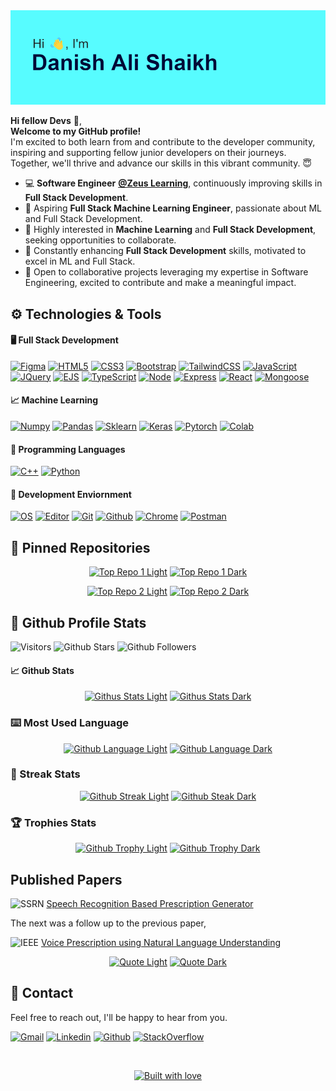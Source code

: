 <!-- HEADER -->
<picture>
  <source srcset="images\header.webp">
  <img src="images\fallback\header.png" alt="Hi, I'm Danish Ali Shaikh">
</picture>

<!-- INTRODUCTION -->
**Hi fellow Devs** :wave:,  
**Welcome to my GitHub profile!**  
I'm excited to both learn from and contribute to the developer community, inspiring and supporting fellow junior developers on their journeys. Together, we'll thrive and advance our skills in this vibrant community. :innocent:

<!-- CURRENT STATUS -->
- 💻 **Software Engineer** [**@Zeus Learning**][company-url], continuously improving skills in **Full Stack Development**.
- 🔭 Aspiring **Full Stack Machine Learning Engineer**, passionate about ML and Full Stack Development.
- 👀 Highly interested in **Machine Learning** and **Full Stack Development**, seeking opportunities to collaborate.
- 🌱 Constantly enhancing **Full Stack Development** skills, motivated to excel in ML and Full Stack.
- 💞️ Open to collaborative projects leveraging my expertise in Software Engineering, excited to contribute and make a meaningful impact.

<!-- TECHNOLOGY STACK -->
## :gear: Technologies & Tools
#### :desktop_computer: Full Stack Development
[![Figma][figma-shield]][figma-url]
[![HTML5][html5-shield]][html5-url]
[![CSS3][css3-shield]][css3-url]
[![Bootstrap][bootstrap-shield]][bootstrap-url]
[![TailwindCSS][tailwindcss-shield]][tailwindcss-url]
[![JavaScript][javascript-shield]][javascript-url]
[![JQuery][jquery-shield]][jquery-url]
[![EJS][ejs-shield]][ejs-url]
[![TypeScript][typescript-shield]][typescript-url]
[![Node][node-shield]][node-url]
[![Express][express-shield]][express-url]
[![React][react-shield]][react-url]
[![Mongoose][mongoose-shield]][mongoose-url]

#### :chart_with_upwards_trend: Machine Learning
[![Numpy][numpy-shield]][numpy-url]
[![Pandas][pandas-shield]][pandas-url]
[![Sklearn][sklearn-shield]][sklearn-url]
[![Keras][keras-shield]][keras-url]
[![Pytorch][pytorch-shield]][pytorch-url]
[![Colab][colab-shield]][colab-url]

#### :nut_and_bolt: Programming Languages
[![C++][c++-shield]][c++-url]
[![Python][python-shield]][python-url]

#### :arrows_counterclockwise: Development Enviornment
[![OS][os-shield]][os-url]
[![Editor][editor-shield]][editor-url]
[![Git][git-shield]][git-url]
[![Github][github-shield]][github-profile-url]
[![Chrome][chrome-shield]][chrome-url]
[![Postman][postman-shield]][postman-url]

<!-- PINNED REPOSITORIES -->
## :pushpin: Pinned Repositories
<div align="center">

  [![Top Repo 1 Light][top-repo-1-light]][top-repo-1-light-base]
  [![Top Repo 1  Dark][top-repo-1-dark]][top-repo-1-dark-base]

  [![Top Repo 2 Light][top-repo-2-light]][top-repo-2-light-base]
  [![Top Repo 2  Dark][top-repo-2-dark]][top-repo-2-dark-base]

</div>

<!-- GITHUB PROFILE STATS -->
## :page_facing_up: Github Profile Stats
![Visitors][visitors-badge]
![Github Stars][github-stars-shield]
![Github Followers][github-followers-shield]

#### :chart_with_upwards_trend: Github Stats
<div align="center">

  [![Githus Stats Light][github-stats-light]][github-stats-light-base]
  [![Githus Stats Dark][github-stats-dark]][github-stats-dark-base]

</div>

### :keyboard: Most Used Language
<div align="center">

  [![Github Language Light][github-language-light]][github-language-light-base]
  [![Github Language Dark][github-language-dark]][github-language-dark-base]

</div>

### :dart: Streak Stats
<div align="center">

  [![Github Streak Light][github-streak-light]][github-streak-light-base]
  [![Github Steak Dark][github-streak-dark]][github-streak-dark-base]

</div>

### :trophy: Trophies Stats
<div align="center">

  [![Github Trophy Light][github-trophy-light]][github-trophy-light-base]
  [![Github Trophy Dark][github-trophy-dark]][github-trophy-dark-base]

</div>

## Published Papers
![SSRN][ssrn-shield] [Speech Recognition Based Prescription Generator][ssrn-paper-url]

The next was a follow up to the previous paper,

![IEEE][ieee-shield] [Voice Prescription using Natural Language Understanding][ieee-paper-url]

<div align="center">

  [![Quote Light][quote-light]][quote-light-base]
  [![Quote Dark][quote-dark]][quote-dark-base]

</div>

## :signal_strength: Contact
Feel free to reach out, I'll be happy to hear from you.

<!-- SOCIAL SHIELDS -->
[![Gmail][gmail-shield]][gmail-url]
[![Linkedin][linkedin-shield]][linkedin-url]
[![Github][github-profile-shield]][github-profile-url]
[![StackOverflow][stackoverflow-shield]][stackoverflow-url]

<br>

<!-- FOOTER QUOTE -->
<div align="center">

<a href="https://github.com/DAShaikh10">![Built with love][built-with-love-badge]</a>

</div>

<!-- COMPANY URL -->
[company-url]: https://www.zeuslearning.com

<!-- MARKDOWN PINNED REPOS -->
[top-repo-1-light]: https://github-readme-stats.vercel.app/api/pin/?username=DAShaikh10&repo=Tic-Tac-Toe&bg_color=30,7ad7f0,92dff3,b7e9f7,dbf3fa,f5fcff&title_color=071952&text_color=00007f&border_color=071952&border_radius=5&icon_color=071952#gh-light-mode-only
[top-repo-1-light-base]: https://github-readme-stats.vercel.app/api/pin/?username=DAShaikh10&repo=Tic-Tac-Toe#gh-light-mode-only
[top-repo-1-dark]: https://github-readme-stats.vercel.app/api/pin/?username=DAShaikh10&repo=Tic-Tac-Toe&theme=yeblu#gh-dark-mode-only
[top-repo-1-dark-base]: https://github-readme-stats.vercel.app/api/pin/?username=DAShaikh10&repo=Tic-Tac-Toe#gh-dark-mode-only
[top-repo-2-light]: https://github-readme-stats.vercel.app/api/pin/?username=DAShaikh10&repo=Turtle-Logos&bg_color=30,7ad7f0,92dff3,b7e9f7,dbf3fa,f5fcff&title_color=071952&text_color=00007f&border_color=071952&border_radius=5&icon_color=071952#gh-light-mode-only
[top-repo-2-light-base]: https://github-readme-stats.vercel.app/api/pin/?username=DAShaikh10&repo=Turtle-Logos#gh-light-mode-only
[top-repo-2-dark]: https://github-readme-stats.vercel.app/api/pin/?username=DAShaikh10&repo=Turtle-Logos&theme=yeblu#gh-dark-mode-only
[top-repo-2-dark-base]: https://github-readme-stats.vercel.app/api/pin/?username=DAShaikh10&repo=Turtle-Logos#gh-dark-mode-only

<!-- MARKDOWN STATS -->
[github-language-light]: https://github-readme-stats.vercel.app/api/top-langs/?username=DAShaikh10&size_weight=0.5&count_weight=0.5&bg_color=30,7ad7f0,92dff3,b7e9f7,dbf3fa,f5fcff&title_color=071952&text_color=00007f&border_color=071952&border_radius=5#gh-light-mode-only
[github-language-light-base]: https://github-readme-stats.vercel.app/api/top-langs/?username=DAShaikh10#gh-light-mode-only
[github-language-dark]: https://github-readme-stats.vercel.app/api/top-langs/?username=DAShaikh10&theme=yeblu&size_weight=0.5&count_weight=0.5#gh-dark-mode-only
[github-language-dark-base]: https://github-readme-stats.vercel.app/api/top-langs/?username=DAShaikh10#gh-dark-mode-only
[github-stats-light]: https://github-readme-stats.vercel.app/api?username=DAShaikh10&show_icons=true&include_all_commits=true&count_private=true&bg_color=30,7ad7f0,92dff3,b7e9f7,dbf3fa,f5fcff&title_color=071952&text_color=00007f&border_color=071952&border_radius=5&icon_color=071952#gh-light-mode-only
[github-stats-light-base]: https://github-readme-stats.vercel.app/api?username=DAShaikh10#gh-light-mode-only
[github-stats-dark]: https://github-readme-stats.vercel.app/api?username=DAShaikh10&theme=yeblu&show_icons=true&include_all_commits=true&count_private=true#gh-dark-mode-only
[github-stats-dark-base]: https://github-readme-stats.vercel.app/api?username=DAShaikh10#gh-dark-mode-only
[github-streak-light]: https://github-readme-streak-stats.herokuapp.com?user=DAShaikh10&theme=ocean-gradient&border_radius=5#gh-light-mode-only
[github-streak-light-base]: https://github-readme-streak-stats.herokuapp.com?user=DAShaikh10#gh-light-mode-only
[github-streak-dark]: https://github-readme-streak-stats.herokuapp.com/?user=DAShaikh10&theme=yeblu#gh-dark-mode-only
[github-streak-dark-base]: https://github-readme-streak-stats.herokuapp.com/?user=DAShaikh10#gh-dark-mode-only
[github-trophy-light]: https://github-profile-trophy.vercel.app/?username=DAShaikh10&column=-1&margin-h=15&margin-w=15&no-frame=true&theme=flat#gh-light-mode-only
[github-trophy-light-base]: https://github-profile-trophy.vercel.app/?username=DAShaikh10#gh-light-mode-only
[github-trophy-dark]: https://github-profile-trophy.vercel.app/?username=DAShaikh10&column=-1&margin-h=15&margin-w=15&no-frame=true&theme=algolia#gh-dark-mode-only
[github-trophy-dark-base]: https://github-profile-trophy.vercel.app/?username=DAShaikh10#gh-dark-mode-only

<!-- MARKDOWN shieldS -->
[bootstrap-shield]: https://img.shields.io/badge/Bootstrap-informational?style=flat&logo=bootstrap&labelColor=white&color=7952b3
[c++-shield]: https://img.shields.io/badge/C++-informational?style=flat&logo=c%2B%2B&labelColor=gray
[chrome-shield]: https://img.shields.io/badge/Browser-Chrome-red?style=flat&logo=google-chrome&logoColor=white
[colab-shield]: https://img.shields.io/badge/Colab-white?style=flat&logo=google-colab&logoColor=orange&labelColor=gray
[css3-shield]: https://img.shields.io/badge/CSS3-informational?style=flat&logo=css3&labelColor=1572b6&color=white
[editor-shield]: https://img.shields.io/badge/Editor-VS_Code-informational?style=flat&logo=visual-studio-code&logoColor=007acc&color=007acc
[ejs-shield]: https://img.shields.io/badge/EJS-informational?style=flat&logo=e&labelColor=darkorange&color=white
[express-shield]: https://img.shields.io/badge/Express-informational?style=flat&logo=express&labelColor=black&color=white
[figma-shield]: https://img.shields.io/badge/Figma-informational?style=flat&logo=figma&labelColor=white&color=f24e1e
[git-shield]: https://img.shields.io/badge/Version%20Control-Git-informational?style=flat&logo=git&color=f05032
[github-shield]: https://img.shields.io/badge/-Github-informational?style=flat&logo=github&color=181717
[github-followers-shield]: https://img.shields.io/github/followers/DAShaikh10?style=social
[github-profile-shield]: https://img.shields.io/badge/Danish%20Ali-181717?style=flat&logo=github
[github-stars-shield]: https://img.shields.io/github/stars/DAShaikh10?style=social
[gmail-shield]: https://img.shields.io/badge/Danish%20Ali-grey?style=flat&logo=gmail
[html5-shield]: https://img.shields.io/badge/HTML5-informational?style=flat&logo=html5&labelColor=white&color=e34f26
[ieee-shield]: https://img.shields.io/badge/IEEE-informational?style=flat&logo=ieee
[javascript-shield]: https://img.shields.io/badge/JavaScript-informational?style=flat&logo=javascript&labelColor=gray&color=f7df1e
[jquery-shield]: https://img.shields.io/badge/JQuery-informational?style=flat&logo=jquery&labelColor=0769ad&color=white
[keras-shield]: https://img.shields.io/badge/Keras-informational?style=flat&logo=keras&color=d00000
[linkedin-shield]: https://img.shields.io/badge/Danish%20Ali-0a66c2?style=flat&logo=linkedin&logoColor=white
[mongoose-shield]: https://img.shields.io/badge/Mongoose-informational?style=flat&logo=mongoose&labelColor=880000&color=white
[node-shield]: https://img.shields.io/badge/Node-informational?style=flat&logo=nodedotjs&labelColor=white&color=339933
[numpy-shield]: https://img.shields.io/badge/Numpy-informational?style=flat&logo=numpy&logoColor=013243&labelColor=white&color=013243
[os-shield]: https://img.shields.io/badge/OS-Windows-informational?style=flat&logo=windows11&color=0078d4
[pandas-shield]: https://img.shields.io/badge/Pandas-informational?style=flat&logo=pandas&labelColor=150458&color=white
[postman-shield]: https://img.shields.io/badge/Postman-informational?style=flat&logo=postman&labelColor=white&color=ef5b25
[python-shield]: https://img.shields.io/badge/Python-informational?style=flat&logo=python&logoColor=ffdc51&labelColor=gray&color=3776ab
[pytorch-shield]: https://img.shields.io/badge/Pytorch-informational?style=flat&logo=pytorch&color=white
[react-shield]: https://img.shields.io/badge/React-informational?style=flat&logo=react&labelColor=black&color=white
[sklearn-shield]: https://img.shields.io/badge/scikit--learn-Informational?style=flat&logo=scikit-learn&logoColor=white&labelColor=blue&color=f7931e
[stackoverflow-shield]: https://img.shields.io/badge/Danish%20Ali-white?style=flat&logo=stackoverflow
[ssrn-shield]: https://img.shields.io/badge/SSRN-informational?style=flat&logo=ssrn&logoColor=darkblue&color=white
[tailwindcss-shield]: https://img.shields.io/badge/TailwindCSS-informational?style=flat&logo=tailwindcss&labelColor=white&color=06b6d4
[typescript-shield]: https://img.shields.io/badge/TypeScript-informational?style=flat&logo=typescript&labelColor=white&color=3178c6

<!-- MARKDOWN URL -->
[bootstrap-url]: https://getbootstrap.com
[c++-url]: https://isocpp.org
[chrome-url]: https://www.google.com/intl/en_us/chrome
[colab-url]: https://colab.research.google.com
[css3-url]: https://developer.mozilla.org/en-US/docs/Web/CSS
[editor-url]: https://code.visualstudio.com
[ejs-url]: https://ejs.co
[express-url]: https://expressjs.com
[figma-url]: https://www.figma.com
[git-url]: https://git-scm.com
[github-profile-url]: https://github.com/DAShaikh10
[gmail-url]: mailto:D.A.Shaikh10@gmail.com
[html5-url]: https://developer.mozilla.org/en-US/docs/Glossary/HTML5
[ieee-paper-url]: https://ieeexplore.ieee.org/document/9807998
[javascript-url]: https://developer.mozilla.org/en-US/docs/Web/JavaScript
[jquery-url]: https://jquery.com
[keras-url]: https://keras.io
[linkedin-url]: https://www.linkedin.com/in/danish-ali-shaikh
[mongoose-url]: https://mongoosejs.com
[node-url]: https://nodejs.org
[numpy-url]: https://numpy.org
[os-url]: https://www.microsoft.com/en-in/windows
[pandas-url]: https://pandas.pydata.org
[postman-url]: https://www.postman.com
[python-url]: https://www.python.org
[pytorch-url]: https://pytorch.org
[react-url]: https://reactjs.org
[sklearn-url]: https://scikit-learn.org
[stackoverflow-url]: https://stackoverflow.com/users/17414897/dashaikh
[ssrn-paper-url]: https://papers.ssrn.com/sol3/papers.cfm?abstract_id=3867738
[tailwindcss-url]: https://v1.tailwindcss.com
[typescript-url]: https://www.typescriptlang.org

<!-- MARKDOWN QUOTE -->
[quote-light]: https://quotes-github-readme.vercel.app/api?theme=catppuccin_latte#gh-light-mode-only
[quote-light-base]: https://quotes-github-readme.vercel.app/api#gh-light-mode-only
[quote-dark]: https://quotes-github-readme.vercel.app/api?type=horizontal&theme=algolia#gh-dark-mode-only
[quote-dark-base]: https://quotes-github-readme.vercel.app/api?type=horizontal#gh-dark-mode-only

<!-- MARDOWN BADGES -->
[built-with-love-badge]: http://ForTheBadge.com/images/badges/built-with-love.svg
[visitors-badge]: https://vbr.wocr.tk/badge?page_id=DAShaikh10&color=white
